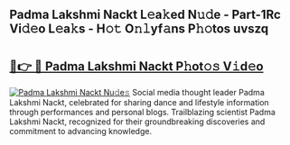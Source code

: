 ## Padma Lakshmi Nackt L𝚎a𝚔ed N𝚞𝚍e - Part-1Rc Vi𝚍𝚎o L𝚎a𝚔s - H𝚘𝚝 O𝚗𝚕yf𝚊ns P𝚑𝚘tos uvszq

# <h2><a href="http://kfc3a5n.oniu.top/?m=Padma+Lakshmi+Nackt">🔗👉 🔴 Padma Lakshmi Nackt P𝚑ot𝚘𝚜 V𝚒d𝚎o</a></h2>

[![Padma Lakshmi Nackt Nu𝚍e𝚜](https://i.imgur.com/0qMVB7G.gif)](http://kfc3a5n.oniu.top/?m=Padma+Lakshmi+Nackt)
Social media thought leader Padma Lakshmi Nackt, celebrated for sharing dance and lifestyle information through performances and personal blogs. Trailblazing scientist Padma Lakshmi Nackt, recognized for their groundbreaking discoveries and commitment to advancing knowledge.  
